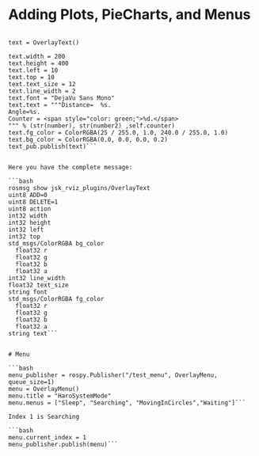 
# Adding Plots, PieCharts, and Menus

```text_pub = rospy.Publisher("/text_sample", OverlayText, queue_size=1)
```

```
text = OverlayText()

text.width = 200
text.height = 400
text.left = 10
text.top = 10
text.text_size = 12
text.line_width = 2
text.font = "DejaVu Sans Mono"
text.text = """Distance=  %s.
Angle=%s.
Counter = <span style="color: green;">%d.</span>
""" % (str(number), str(number2) ,self.counter)
text.fg_color = ColorRGBA(25 / 255.0, 1.0, 240.0 / 255.0, 1.0)
text.bg_color = ColorRGBA(0.0, 0.0, 0.0, 0.2)
text_pub.publish(text)```


Here you have the complete message:

```bash
rosmsg show jsk_rviz_plugins/OverlayText
uint8 ADD=0
uint8 DELETE=1
uint8 action
int32 width
int32 height
int32 left
int32 top
std_msgs/ColorRGBA bg_color
  float32 r
  float32 g
  float32 b
  float32 a
int32 line_width
float32 text_size
string font
std_msgs/ColorRGBA fg_color
  float32 r
  float32 g
  float32 b
  float32 a
string text```


# Menu

```bash
menu_publisher = rospy.Publisher("/test_menu", OverlayMenu, queue_size=1)
menu = OverlayMenu()
menu.title = "HaroSystemMode"
menu.menus = ["Sleep", "Searching", "MovingInCircles","Waiting"]```

Index 1 is Searching

```bash
menu.current_index = 1
menu_publisher.publish(menu)```


